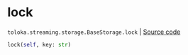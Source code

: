 # lock
`toloka.streaming.storage.BaseStorage.lock` | [Source code](https://github.com/Toloka/toloka-kit/blob/v0.1.24/src/streaming/storage.py#L26)

```python
lock(self, key: str)
```

